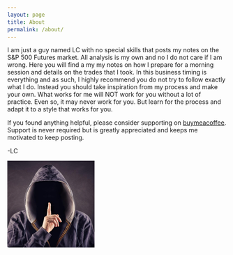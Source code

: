 ```yaml
---
layout: page
title: About
permalink: /about/
---
```


I am just a guy named LC with no special skills that posts my notes on the S&P 500 Futures market. All analysis is my own and no I do not care if I am wrong. Here you will find a my my notes on how I prepare for a morning session and details on the trades that I took. In this business timing is everything and as such, I highly recommend you do not try to follow exactly what I do. Instead you should take inspiration from my process and make your own. What works for me will NOT work for you without a lot of practice. Even so, it may never work for you. But learn for the process and adapt it to a style that works for you. 

If you found anything helpful, please consider supporting on [buymeacoffee](https://www.buymeacoffee.com/lowercasenumbers). Support is never required but is greatly appreciated and keeps me motivated to keep posting.


\-LC 

![LC](/assets/lc_200x200.png)